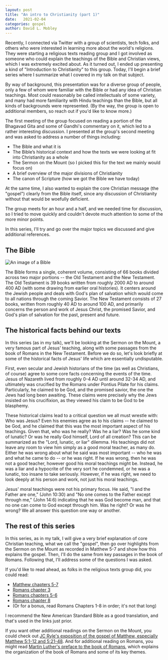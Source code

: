 ```yaml
---
layout: post
title: "An intro to Christianity (part 1)"
date:   2021-02-04
categories: gospel
author: David L. Mobley
---
```


Recently, I connected via Twitter with a group of scientists, tech folks, and others who were interested in learning more about the world's religions. They were starting a religious texts reading group and I got involved as someone who could explain the teachings of the Bible and Christian views, which I was extremely excited about. As it turned out, I ended up presenting a kind of "Introduction to Christianity" to this group. Today, I'll begin a brief series where I summarize what I covered in my talk on that subject.

By way of background, this presentation was for a diverse group of people, only a few of whom were familiar with the Bible or had any idea of Christian teachings. Most could reasonably be called intellectuals of some variety, and many had more familiarity with Hindu teachings than the Bible, but all kinds of backgrounds were represented. (By the way, the group is open to additional members, so reach out if you'd like to know more.)

The first meeting of the group focused on reading a portion of the Bhagavad Gita and some of Gandhi's commentary on it, which led to a rather interesting discussion. I presented at the group's second meeting and was asked to address a number of things including:
- The Bible and what it is
- The Bible’s historical context and how the texts we were looking at fit into Christianity as a whole
- The Sermon on the Mount (so I picked this for the text we mainly would focus on)
- A brief overview of the major divisions of Christianity
- The canon of Scripture (how we got the Bible we have today)

At the same time, I also wanted to explain the core Christian message (the "gospel") clearly from the Bible itself, since any discussion of Christianity without that would be woefully deficient.

The group meets for an hour and a half, and we needed time for discussion, so I tried to move quickly and couldn't devote much attention to some of the more minor points.

In this series, I'll try and go over the major topics we discussed and give additional references.


## The Bible

![An image of a Bible](https://upload.wikimedia.org/wikipedia/commons/1/1f/Holy_Bible.JPG)

The Bible forms a single, coherent volume, consisting of 66 books divided across two major portions -- the Old Testament and the New Testament. The Old Testament is 39 books written from roughly 2000 AD to around 400 AD (with some drawing from earlier oral histories). It centers around the Jewish people and deals with God's plan of salvation which would come to all nations through the coming Savior. The New Testament consists of 27 books, written from roughly 40 AD to around 100 AD, and primarily concerns the person and work of Jesus Christ, the promised Savior, and God's plan of salvation for the past, present and future.

## The historical facts behind our texts

In this series (as in my talk), we'll be looking at the Sermon on the Mount, a very famous part of Jesus' teaching, along with some passages from the book of Romans in the New Testament. Before we do so, let's look briefly at some of the historical facts of Jesus' life which are essentially undisputable.

First, even secular and Jewish historians of the time (as well as Christians, of course) agree to some core facts concerning the events of the time. Jesus of Nazareth lived from roughly 0-4 AD until around 32-34 AD, and ultimately was crucified by the Romans under Pontius Pilate for his claims. Particularly, he claimed to be God, and the promised savior, the one the Jews had long been awaiting. These claims were precisely why the Jews insisted on his crucifixion, as they viewed his claim to be God to be blasphemy.

These historical claims lead to a critical question we all must wrestle with: Who was Jesus? Even his enemies agree as to his claims -- he claimed to be God, and he claimed that this  was the most important aspect of his teachings. Given that, who was he really? Was he a liar? Was he some kind of lunatic? Or was he really God himself, Lord of all creation? This can be summarized as the "Lord, lunatic, or liar" dilemma. His teachings did not leave any room to view him simply as a good moral teacher, as many do. Either he was wrong about what he said was most important -- who he was and what he came to do -- or he was right. If he was wrong, then he was not a good teacher, however good his moral teachings might be. Instead, he was a liar and a hypocrite of the very sort he condemned, or he was a lunatic, too insane to take seriously. However, if he was right, we need to look deeply at his person and work, not just his moral teachings.

Jesus' moral teachings were not his primary focus. He said, "I and the Father are one," (John 10:30) and "No one comes to the Father except through me," (John 14:6) indicating that he was God become man, and that no one can come to God except through him. Was he right? Or was he wrong? We all answer this question one way or another.

## The rest of this series

In this series, as in my talk, I will give a very brief explanation of core Christian teaching, what we call the "gospel", then go over highlights from the Sermon on the Mount as recorded in Matthew 5-7 and show how this explains the gospel. Then, I'll do the same from key passages in the book of Romans. Following that, I'll address some of the questions I was asked.

If you'd like to read ahead, as folks in the religious texts group did, you could read:
- [Matthew chapters 5-7](https://www.biblegateway.com/passage/?search=matthew+5-7&version=NASB1995)
- [Romans chapter 3](https://www.biblegateway.com/passage/?search=romans+3&version=NASB1995)
- [Romans chapters 5-6](https://www.biblegateway.com/passage/?search=romans+5-6&version=NASB1995)
- [Romans chapter 8](https://www.biblegateway.com/passage/?search=romans+8&version=NASB1995)
- (Or for a bonus, read Romans Chapters 1-8 in order; it's not that long)

I recommend the New American Standard Bible as a good translation, and that's used in the links just prior.

If you want other additional readings on the Sermon on the Mount, you could check out [JC Ryle's exposition of the gospel of Matthew, especially Matthew 5:1-12 and 5:21-48](https://www.monergism.com/thethreshold/sdg/expository_web.html#mattc5). And for additional reading on Romans, you might read [Martin Luther's preface to the book of Romans](https://www.ccel.org/l/luther/romans/pref_romans.html), which explains the organization of the book of Romans and some of its key themes.
